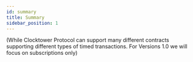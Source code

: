```yaml
---
id: summary
title: Summary
sidebar_position: 1
---
```


(While Clocktower Protocol can support many different contracts supporting different types of timed transactions. For Versions 1.0 we will focus on subscriptions only)


